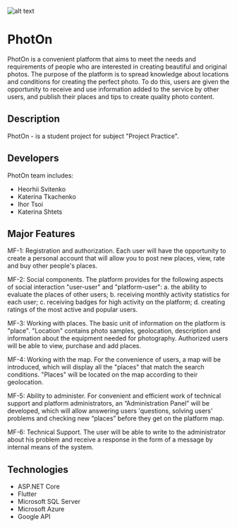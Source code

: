 ![alt text](https://github.com/Katrinn23/PhotoOn/tree/master/git_images/logo.jpg "PhotOn Logo")

# PhotOn

PhotOn is a convenient platform that aims to meet the needs and requirements of people who are interested in creating beautiful and original photos. The purpose of the platform is to spread knowledge about locations and conditions for creating the perfect photo. To do this, users are given the opportunity to receive and use information added to the service by other users, and publish their places and tips to create quality photo content.

## Description

PhotOn - is a student project for subject "Project Practice".

## Developers

PhotOn team includes:
* Heorhii Svitenko
* Katerina Tkachenko
* Ihor Tsoi
* Katerina Shtets

## Major Features

MF-1: Registration and authorization. Each user will have the opportunity to create a personal account that will allow you to post new places, view, rate and buy other people's places.

MF-2: Social components. The platform provides for the following aspects of social interaction "user-user" and "platform-user":
    a. the ability to evaluate the places of other users;
    b. receiving monthly activity statistics for each user;
    c. receiving badges for high activity on the platform;
    d. creating ratings of the most active and popular users.

MF-3: Working with places. The basic unit of information on the platform is "place". "Location" contains photo samples, geolocation, description and information about the equipment needed for photography. Authorized users will be able to view, purchase and add places.

MF-4: Working with the map. For the convenience of users, a map will be introduced, which will display all the "places" that match the search conditions. "Places" will be located on the map according to their geolocation.

MF-5: Ability to administer. For convenient and efficient work of technical support and platform administrators, an “Administration Panel” will be developed, which will allow answering users 'questions, solving users' problems and checking new “places” before they get on the platform map.

MF-6: Technical Support. The user will be able to write to the administrator about his problem and receive a response in the form of a message by internal means of the system.

## Technologies

* ASP.NET Core
* Flutter
* Microsoft SQL Server
* Microsoft Azure
* Google API